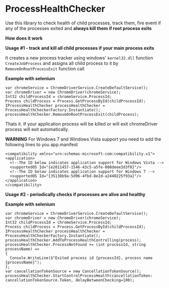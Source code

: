 # ProcessHealthChecker
Use this library to check health of child processes, track them, fire event if any of the processes exited and **always kill them if root process exits**

**How does it work**

**Usage #1 - track and kill all child processes if your main process exits**

It creates a new process tracker using windows' `kernel32.dll` function `CreateJobProcess` and assigns all child process to it by `RemoveOnRootProcessExit` function call

**Example with selenium**


```
var chromeService = ChromeDriverService.CreateDefaultService();
var chromeDriver = new ChromeDriver(chromeService);
Int32 childProcessId = chromeService.ProcessId;
Process childProcess = Process.GetProcessById(childProcessId);
IProcessHealthChecker processHealthChecker = ProcessHealthCheckerFactory.Instantiate();
processHealthChecker.RemoveOnRootProcessExit(childProcess);
```

Thats it. If your application process will be killed or will exit chromeDriver process will exit automatically.

**WARNING**
For Windows 7 and Windows Vista support you need to add the following lines to you app.manifest

```
<compatibility xmlns="urn:schemas-microsoft-com:compatibility.v1">
<application>
  <!--The ID below indicates application support for Windows Vista -->
  <supportedOS Id="{e2011457-1546-43c5-a5fe-008deee3d3f0}"/>
  <!--The ID below indicates application support for Windows 7 -->
  <supportedOS Id="{35138b9a-5d96-4fbd-8e2d-a2440225f93a}"/>
</application>
</compatibility>
```


**Usage #2 - periodically checks if processes are alive and healthy**

**Example with selenium**

```
var chromeService = ChromeDriverService.CreateDefaultService();
var chromeDriver = new ChromeDriver(chromeService);
Int32 childProcessId = chromeService.ProcessId;
Process childProcess = Process.GetProcessById(childProcessId);
IProcessHealthChecker processHealthChecker = ProcessHealthCheckerFactory.Instantiate();
processHealthChecker.AddToProcessHealthControlling(process);
processHealthChecker.ProcessNotFound += (int processId, string processName) => 
{
  Console.WriteLine($"Exited process id {processId}, process name {processName}");
};
var cancellationTokenSource = new CancellationTokenSource();
processHealthChecker.StartControlProcessHealth(cancellationToken: cancellationTokenSource.Token, delayBetweenChecking=100);
```
